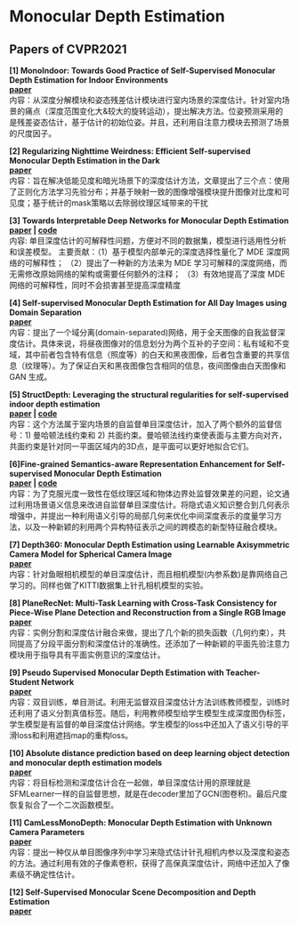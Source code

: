 # Monocular Depth Estimation

## Papers of CVPR2021  

**[1] MonoIndoor: Towards Good Practice of Self-Supervised Monocular Depth Estimation for Indoor Environments**  
**[paper](https://arxiv.org/abs/2107.12429)**  
内容：从深度分解模块和姿态残差估计模块进行室内场景的深度估计。针对室内场景的痛点（深度范围变化大&较大的旋转运动），提出解决方法。位姿预测采用的是残差姿态估计，基于估计的初始位姿。并且，还利用自注意力模块去预测了场景的尺度因子。

**[2] Regularizing Nighttime Weirdness: Efficient Self-supervised Monocular Depth Estimation in the Dark**  
**[paper](https://arxiv.org/abs/2108.03830)**  
内容：旨在解决低能见度和暗光场景下的深度估计方法，文章提出了三个点：使用了正则化方法学习先验分布；并基于映射一致的图像增强模块提升图像对比度和可见度；基于统计的mask策略以去除弱纹理区域带来的干扰

**[3] Towards Interpretable Deep Networks for Monocular Depth Estimation**  
**[paper](https://arxiv.org/abs/2108.05312) | [code](https://github.com/youzunzhi/InterpretableMDE)**  
内容: 单目深度估计的可解释性问题，方便对不同的数据集，模型进行适用性分析和误差模型。
主要贡献：（1）基于模型内部单元的深度选择性量化了 MDE 深度网络的可解释性； （2）提出了一种新的方法来为 MDE 学习可解释的深度网络，而无需修改原始网络的架构或需要任何额外的注释； （3）有效地提高了深度 MDE 网络的可解释性，同时不会损害甚至提高深度精度

**[4] Self-supervised Monocular Depth Estimation for All Day Images using Domain Separation**  
**[paper](https://arxiv.org/abs/2108.07628)**   
内容：提出了一个域分离(domain-separated)网络，用于全天图像的自我监督深度估计。具体来说，将昼夜图像对的信息划分为两个互补的子空间：私有域和不变域，其中前者包含特有信息（照度等）的白天和黑夜图像，后者包含重要的共享信息（纹理等）。为了保证白天和黑夜图像包含相同的信息，夜间图像由白天图像和GAN 生成。

**[5] StructDepth: Leveraging the structural regularities for self-supervised indoor depth estimation**  
**[paper](https://arxiv.org/abs/2108.08574) | [code](https://github.com/SJTU-ViSYS/StructDepth)**  
内容：这个方法属于室内场景的自监督单目深度估计，加入了两个额外的监督信号：1) 曼哈顿法线约束和 2) 共面约束。曼哈顿法线约束使表面与主要方向对齐，共面约束是针对同一平面区域内的3D点，是平面可以更好地拟合它们。 

**[6]Fine-grained Semantics-aware Representation Enhancement for Self-supervised Monocular Depth Estimation**  
**[paper](https://arxiv.org/abs/2108.08829) | [code](https://github.com/hyBlue/FSRE-Depth)**  
内容：为了克服光度一致性在低纹理区域和物体边界处监督效果差的问题，论文通过利用场景语义信息来改进自监督单目深度估计。将隐式语义知识整合到几何表示增强中，并提出一种利用语义引导的局部几何来优化中间深度表示的度量学习方法，以及一种新颖的利用两个异构特征表示之间的跨模态的新型特征融合模块。

**[7] Depth360: Monocular Depth Estimation using Learnable Axisymmetric Camera Model for Spherical Camera Image**  
**[paper](https://arxiv.org/pdf/2110.10415.pdf)**  
内容：针对鱼眼相机模型的单目深度估计，而且相机模型(内参系数)是靠网络自己学习的。同样也做了KITTI数据集上针孔相机模型的实验。

**[8] PlaneRecNet: Multi-Task Learning with Cross-Task Consistency for Piece-Wise Plane Detection and Reconstruction from a Single RGB Image**  
**[paper](https://arxiv.org/pdf/2110.11219.pdf)**  
内容：实例分割和深度估计融合来做，提出了几个新的损失函数（几何约束），共同提高了分段平面分割和深度估计的准确性。还添加了一种新颖的平面先验注意力模块用于指导具有平面实例意识的深度估计。

**[9] Pseudo Supervised Monocular Depth Estimation with Teacher-Student Network**  
**[paper](https://arxiv.org/pdf/2110.11545.pdf)**  
内容：双目训练，单目测试。利用无监督双目深度估计方法训练教师模型，训练时还利用了语义分割真值标签。随后，利用教师模型给学生模型生成深度图伪标签，学生模型是有监督的单目深度估计网络。学生模型的loss中还加入了语义引导的平滑loss和利用遮挡map的重构loss。

**[10] Absolute distance prediction based on deep learning object detection and monocular depth estimation models**  
**[paper](https://arxiv.org/ftp/arxiv/papers/2111/2111.01715.pdf)**  
内容：将目标检测和深度估计合在一起做，单目深度估计用的原理就是SFMLearner一样的自监督思想，就是在decoder里加了GCN(图卷积)。最后尺度恢复拟合了一个二次函数模型。

**[11] CamLessMonoDepth: Monocular Depth Estimation with Unknown Camera Parameters**  
**[paper](https://arxiv.org/pdf/2110.14347.pdf)**  
内容：提出一种仅从单目图像序列中学习来隐式估计针孔相机内参以及深度和姿态的方法。通过利用有效的子像素卷积，获得了高保真深度估计，网络中还加入了像素级不确定性估计。
 
**[12] Self-Supervised Monocular Scene Decomposition and Depth Estimation**  
**[paper](https://arxiv.org/pdf/2110.11275.pdf)**  


